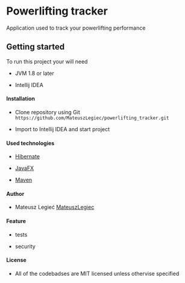 # Powerlifting tracker

Application used to track your powerlifting  performance

## Getting started

To run this project your will need

- JVM 1.8 or later

- Intellij IDEA

#### Installation

- Clone repository using Git `https://github.com/MateuszLegiec/powerlifting_tracker.git`

- Import to Intellij IDEA and start project

#### Used technologies

- [Hibernate](https://hibernate.org/)

- [JavaFX](https://openjfx.io/)

- [Maven](https://maven.apache.org/)

#### Author 

- Mateusz Legieć [MateuszLegiec](https://github.com/MateuszLegiec)

#### Feature

- tests 

- security

#### License

- All of the codebadses are MIT licensed unless othervise specified
